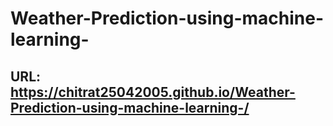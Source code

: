 # Weather-Prediction-using-machine-learning-

## URL: https://chitrat25042005.github.io/Weather-Prediction-using-machine-learning-/
